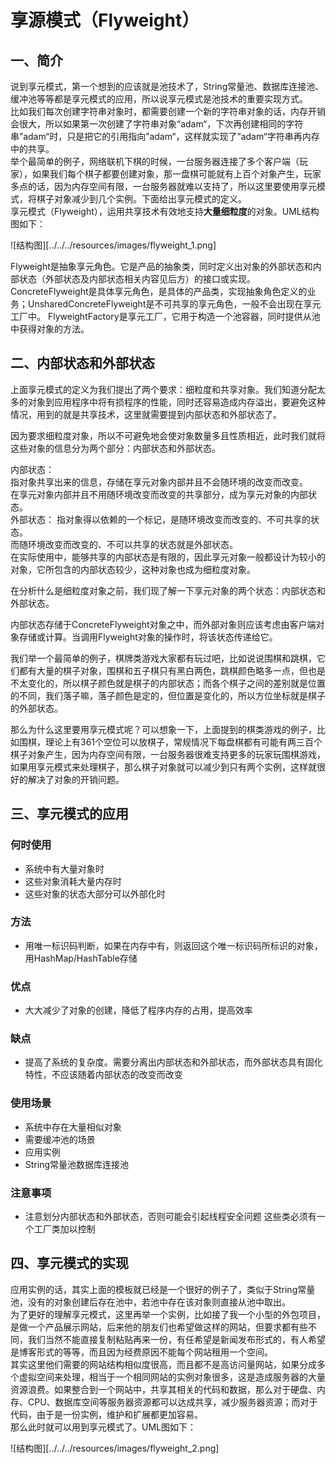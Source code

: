 # 享源模式（Flyweight）

## 一、简介
说到享元模式，第一个想到的应该就是池技术了，String常量池、数据库连接池、缓冲池等等都是享元模式的应用，所以说享元模式是池技术的重要实现方式。  
比如我们每次创建字符串对象时，都需要创建一个新的字符串对象的话，内存开销会很大，所以如果第一次创建了字符串对象“adam“，下次再创建相同的字符串”adam“时，只是把它的引用指向”adam“，这样就实现了”adam“字符串再内存中的共享。  
举个最简单的例子，网络联机下棋的时候，一台服务器连接了多个客户端（玩家），如果我们每个棋子都要创建对象，那一盘棋可能就有上百个对象产生，玩家多点的话，因为内存空间有限，一台服务器就难以支持了，所以这里要使用享元模式，将棋子对象减少到几个实例。下面给出享元模式的定义。  
享元模式（Flyweight），运用共享技术有效地支持**大量细粒度**的对象。UML结构图如下：  

![结构图][../../../resources/images/flyweight_1.png]

Flyweight是抽象享元角色。它是产品的抽象类，同时定义出对象的外部状态和内部状态（外部状态及内部状态相关内容见后方）的接口或实现。
ConcreteFlyweight是具体享元角色，是具体的产品类，实现抽象角色定义的业务；UnsharedConcreteFlyweight是不可共享的享元角色，一般不会出现在享元工厂中。
FlyweightFactory是享元工厂，它用于构造一个池容器，同时提供从池中获得对象的方法。  

## 二、内部状态和外部状态
上面享元模式的定义为我们提出了两个要求：细粒度和共享对象。我们知道分配太多的对象到应用程序中将有损程序的性能，同时还容易造成内存溢出，要避免这种情况，用到的就是共享技术，这里就需要提到内部状态和外部状态了。  

因为要求细粒度对象，所以不可避免地会使对象数量多且性质相近，此时我们就将这些对象的信息分为两个部分：内部状态和外部状态。  

内部状态：  
指对象共享出来的信息，存储在享元对象内部并且不会随环境的改变而改变。  
在享元对象内部并且不用随环境改变而改变的共享部分，成为享元对象的内部状态。  
外部状态： 指对象得以依赖的一个标记，是随环境改变而改变的、不可共享的状态。  
而随环境改变而改变的、不可以共享的状态就是外部状态。  
在实际使用中，能够共享的内部状态是有限的，因此享元对象一般都设计为较小的对象，它所包含的内部状态较少，这种对象也成为细粒度对象。  

在分析什么是细粒度对象之前，我们现了解一下享元对象的两个状态：内部状态和外部状态。

内部状态存储于ConcreteFlyweight对象之中，而外部对象则应该考虑由客户端对象存储或计算。当调用Flyweight对象的操作时，将该状态传递给它。

我们举一个最简单的例子，棋牌类游戏大家都有玩过吧，比如说说围棋和跳棋，它们都有大量的棋子对象，围棋和五子棋只有黑白两色，跳棋颜色略多一点，但也是不太变化的，所以棋子颜色就是棋子的内部状态；而各个棋子之间的差别就是位置的不同，我们落子嘛，落子颜色是定的，但位置是变化的，所以方位坐标就是棋子的外部状态。  

那么为什么这里要用享元模式呢？可以想象一下，上面提到的棋类游戏的例子，比如围棋，理论上有361个空位可以放棋子，常规情况下每盘棋都有可能有两三百个棋子对象产生，因为内存空间有限，一台服务器很难支持更多的玩家玩围棋游戏，如果用享元模式来处理棋子，那么棋子对象就可以减少到只有两个实例，这样就很好的解决了对象的开销问题。  

## 三、享元模式的应用
### 何时使用
+ 系统中有大量对象时
+ 这些对象消耗大量内存时
+ 这些对象的状态大部分可以外部化时
### 方法
+ 用唯一标识码判断，如果在内存中有，则返回这个唯一标识码所标识的对象，用HashMap/HashTable存储
### 优点
+ 大大减少了对象的创建，降低了程序内存的占用，提高效率
### 缺点
+ 提高了系统的复杂度。需要分离出内部状态和外部状态，而外部状态具有固化特性，不应该随着内部状态的改变而改变  
### 使用场景 
+ 系统中存在大量相似对象 
+ 需要缓冲池的场景 
+ 应用实例 
+ String常量池数据库连接池
### 注意事项
+ 注意划分内部状态和外部状态，否则可能会引起线程安全问题 这些类必须有一个工厂类加以控制

## 四、享元模式的实现
应用实例的话，其实上面的模板就已经是一个很好的例子了，类似于String常量池，没有的对象创建后存在池中，若池中存在该对象则直接从池中取出。  
为了更好的理解享元模式，这里再举一个实例，比如接了我一个小型的外包项目，是做一个产品展示网站，后来他的朋友们也希望做这样的网站，但要求都有些不同，我们当然不能直接复制粘贴再来一份，有任希望是新闻发布形式的，有人希望是博客形式的等等，而且因为经费原因不能每个网站租用一个空间。  
其实这里他们需要的网站结构相似度很高，而且都不是高访问量网站，如果分成多个虚拟空间来处理，相当于一个相同网站的实例对象很多，这是造成服务器的大量资源浪费。如果整合到一个网站中，共享其相关的代码和数据，那么对于硬盘、内存、CPU、数据库空间等服务器资源都可以达成共享，减少服务器资源；而对于代码，由于是一份实例，维护和扩展都更加容易。  
那么此时就可以用到享元模式了。UML图如下：  

![结构图][../../../resources/images/flyweight_2.png]






